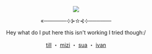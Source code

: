 <p align="center">
  <img src="https://github.com/user-attachments/assets/249fc41a-7f56-4e7d-b1ef-f4fee383e581">
</p>
<p align="center">«──────⊹⊱✫⊰⊹──────</p>
<p align="center">Hey what do I put here this isn't working I tried though:/</p>
<p align="center">
  <a href="https://github.com/J1GU">till</a> ・
  <a href="https://github.com/GUlTARIST">mizi</a> ・
  <a href="https://github.com/waffletarte">sua</a> ・
  <a href="https://github.com/LovesickObsession">ivan</a>
</p>
